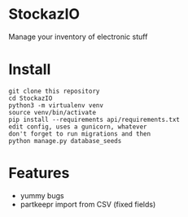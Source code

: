 # StockazIO

Manage your inventory of electronic stuff

# Install

```
git clone this repository
cd StockazIO
python3 -m virtualenv venv
source venv/bin/activate
pip install --requirements api/requirements.txt
edit config, uses a gunicorn, whatever
don't forget to run migrations and then
python manage.py database_seeds
```

# Features

- yummy bugs
- partkeepr import from CSV (fixed fields)
